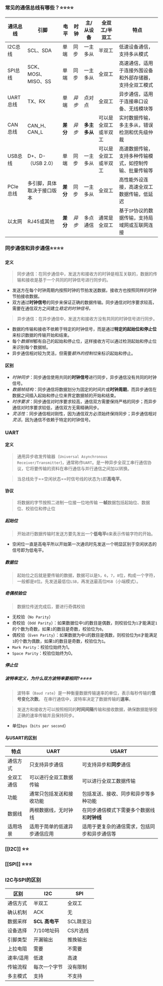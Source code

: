 ### 常见的通信总线有哪些？⭐⭐⭐⭐

| 通讯总线   | 引脚               | 电平     | 时钟   | 主/从设备    | 全双工/半双工    | 特点                           |
| ------ | ---------------- | ------ | ---- | -------- | ---------- | ---------------------------- |
| I2C总线  | SCL、SDA          | 单端     | 同步   | 一主多从     | 半双工        | 低速设备通信，支持多从模式                |
| SPI总线  | SCK、MOSI、MISO、SS | 单端     | 同步   | 一主多从     | 全双工        | 高速通信，适用于连接外围设备和外部存储器，支持全双工模式 |
| UART总线 | TX、RX            | 单端     | *异步* | 点对点      | 全双工        | 异步通信，适用于连接串口设备、无线模块等         |
| CAN总线  | CAN_H、CAN_L      | **差分** | *异步* | **多主多从** | 可以是全双工或半双工 | 实时数据传输，多主多从，错误检测和优先级仲裁       |
| USB总线  | D+、D-（USB 2.0）   | 单端     | 同步   | 一主多从     | 可以是全双工或半双工 | 高速数据传输，支持多种传输模式，如控制传输、批量传输等  |
| PCIe总线 | 多引脚，具体取决于接口版本    | **差分** | 同步   | 一主多从     | 全双工        | 高性能外设连接，高速全双工数据传输，低延迟        |
| 以太网    | RJ45或其他          | **差分** | *异步* | 多点通信     | 通常是全双工     | 基于`IP`协议的数据传输，支持局域网或互联网连接    |
### 同步通信和异步通信⭐⭐⭐⭐
#### 定义
> 同步通信：在同步通信中，发送方和接收方的时钟是相互关联的，数据的传输和接收是基于一个共同的时钟信号进行同步的。
- 发送方在每个时钟周期内按照时钟的节拍发送数据，接收方也按照同样的时钟节拍接收数据。
- 双方通过**时钟信号**的同步来保证正确的数据传输。同步通信对时序要求较高，需要在通信双方之间建立*稳定的时钟信号。*

> 异步通信：在异步通信中，发送方和接收方没有共同的时钟信号进行同步。

- 数据的传输和接收不依赖于特定的时钟信号，而是通过**特定的起始位和停止位**来标识数据的传输开始和结束。
- 每个*数据帧*都有自己的起始和停止位，这样接收方可以通过检测起始和停止位来识别每个数据帧。
- 异步通信相对较为灵活，但需要*额外的控制位*来标识起始和停止。
#### 区别
- *时钟同步*：同步通信使用共同的**时钟信号**进行同步，异步通信没有共同的时钟信号。
- *数据帧结构*：同步通信将数据划分为固定的时间片或**时钟周期**，而异步通信在数据之间插入起始和停止位来界定数据帧的开始和结束。
- *时序要求*：同步通信对时序要求较高，通信双方需要保持严格的同步；而异步通信对时序要求较低，通信双方无需精确同步。
- *灵活性*：同步通信相对刚性，因为通信双方必须始终保持同步；异步通信相对*灵活*，因为通信不依赖于特定的时钟信号。
### UART
#### 定义
> 通用异步收发传输器（`Universal Asynchronous Receiver/Transmitter`)，通常称作`UART`。是一种异步全双工串行通信协议，它将要传输的资料在串行通信与并行通信之间加以转换。

> 当总线处于==空闲状态==时信号线的状态为`1`即**高电平**。
#### 协议
> 将数据的字节按照二进制一位接一位地传输
> 一**帧**数据包括起始位、数据位、校验位和停止位
##### 起始位
> 开始进行数据传输时发送方要先发出一个**低电平**`0`来表示传输字符的开始。

- 空闲位一直是高电平所以开始第一次通讯时先发送一个明显区别于空闲状态的信号即为低电平。
##### 数据位
> 起始位之后就是要传输的数据，数据可以是`5`，`6`，`7`，`8`位，构成一个字符，一般都是`8`位。先发送最低位`LSB`，再发送最高位`MSB`（小端模式）。
##### 奇偶校验位

> 数据位传送完成后，要进行奇偶校验

- 无校验（`No Parity`）
- 奇校验（`Odd Parity`）：如果数据位中`1`的数目是偶数，则校验位为`1`才能满足`1`的个数为奇数，如果`1`的数目是奇数，校验位为`0`。
- 偶校验（`Even Parity`）：如果数据为中`1`的数目是偶数，则校验位为`0`才能满足`1`的个数为偶数，如果`1`的数目是奇数，校验位为`1`。
- `Mark Parity`：校验位始终为1。
- `Space Parity`：校验位始终为0。
##### 停止位
##### 波特率定义，为什么双方波特率要相同?⭐⭐⭐⭐
> 波特率（`Baud rate`）是一种衡量数据传输速率的单位，表示每秒传输的**信号变化次数**。
> 在串行通信中，波特率决定了数据传输的**速率**。

> 发送方和接收方可以按照相同的**时间间隔**传输和接收数据，确保数据能够按正确的速率传输并且保持同步。

- 单位`bps`（`bits per second`）
#### 与USART的区别

| **特点** | **UART**       | **USART**               |
| ------ | -------------- | ----------------------- |
| 通信方式   | 只支持异步通信        | 可支持异步和**同步**通信          |
| 全双工通信  | 可以进行全双工数据传输    | 可以进行全双工数据传输             |
| 功能     | 通常只包括发送和接收功能   | 包括发送、接收、同步和异步等多种功能      |
| 数据线    | 两根数据线，无时钟线     | 在同步通信模式下需要多个数据线和**时钟线** |
| 适用场景   | 适用于简单的低速异步通信应用 | 适用于更复杂的通信需求，包括同步和异步通信等  |
### [[I2C]] ⭐⭐

### [[SPI]] ⭐⭐⭐
### I2C与SPI的区别

| 区别    | I2C         | SPI    |
| ----- | ----------- | ------ |
| 通信方式  | 半双工         | 全双工    |
| 确认机制  | ACK         | 无      |
| 数据采样  | **SCL 高电平** | SCL跳变沿 |
| 设备选择  | 7/10地址码     | CS片选线  |
| 引脚类型  | 开漏输出        | 推挽输出   |
| 上拉电阻  | 需要          | 不需要    |
| 速率/适用 | 低速          | 高速     |
| 传输流程  | 每次一个字节      | 没有限制   |
| 多主模式  | 支持          | 不支持    |


